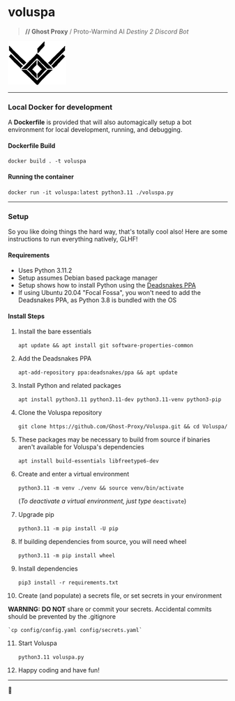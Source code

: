 # voluspa

> **// Ghost Proxy** / Proto-Warmind AI
> _Destiny 2 Discord Bot_

![Voluspa Logo](images/voluspa/Voluspa_icon_100x133_black.png)

---

### Local Docker for development

A **Dockerfile** is provided that will also automagically setup a bot environment for local development, running, and debugging.

#### Dockerfile Build

```
docker build . -t voluspa
```

#### Running the container

```
docker run -it voluspa:latest python3.11 ./voluspa.py
```

---

### Setup

So you like doing things the hard way, that's totally cool also! Here are some instructions to run everything natively, GLHF!

#### Requirements

-   Uses Python 3.11.2
-   Setup assumes Debian based package manager
-   Setup shows how to install Python using the [Deadsnakes PPA](https://launchpad.net/~deadsnakes/+archive/ubuntu/ppa)
-   If using Ubuntu 20.04 "Focal Fossa", you won't need to add the Deadsnakes PPA, as Python 3.8 is bundled with the OS

#### Install Steps

1. Install the bare essentials

    `apt update && apt install git software-properties-common`

2. Add the Deadsnakes PPA

    `apt-add-repository ppa:deadsnakes/ppa && apt update`

3. Install Python and related packages

    `apt install python3.11 python3.11-dev python3.11-venv python3-pip`

4. Clone the Voluspa repository

    `git clone https://github.com/Ghost-Proxy/Voluspa.git && cd Voluspa/`

5. These packages may be necessary to build from source if binaries aren't available for Voluspa's dependencies

    `apt install build-essentials libfreetype6-dev`

6. Create and enter a virtual environment

    `python3.11 -m venv ./venv && source venv/bin/activate`

    (_To deactivate a virtual environment, just type_ `deactivate`)

7. Upgrade pip

    `python3.11 -m pip install -U pip`

8. If building dependencies from source, you will need wheel

    `python3.11 -m pip install wheel`

9. Install dependencies

    `pip3 install -r requirements.txt`

10. Create (and populate) a secrets file, or set secrets in your environment

**WARNING:** **DO NOT** share or commit your secrets. Accidental commits should be prevented by the .gitignore

    `cp config/config.yaml config/secrets.yaml`

11. Start Voluspa

    `python3.11 voluspa.py`

12. Happy coding and have fun!

---

💜
